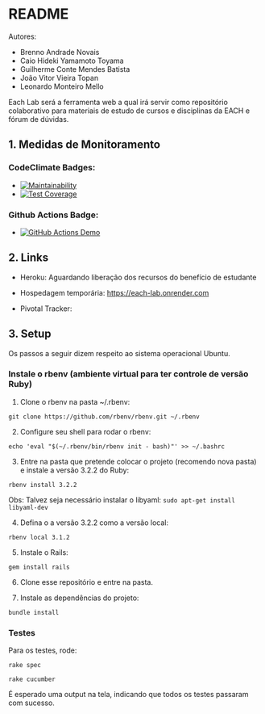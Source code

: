 # README

Autores:
- Brenno Andrade Novais
- Caio Hideki Yamamoto Toyama
- Guilherme Conte Mendes Batista
- João Vitor Vieira Topan 
- Leonardo Monteiro Mello

Each Lab será a ferramenta web a qual irá servir como repositório colaborativo para materiais de estudo de cursos e disciplinas da EACH e fórum de dúvidas.

## 1. Medidas de Monitoramento

### CodeClimate Badges:
- [![Maintainability](https://api.codeclimate.com/v1/badges/6e3e8570979cdde31f4f/maintainability)](https://codeclimate.com/github/brenno-novais/each-lab/maintainability)
- [![Test Coverage](https://api.codeclimate.com/v1/badges/6e3e8570979cdde31f4f/test_coverage)](https://codeclimate.com/github/brenno-novais/each-lab/test_coverage)

### Github Actions Badge:
- [![GitHub Actions Demo](https://github.com/brenno-novais/each-lab/actions/workflows/github-actions-demo.yml/badge.svg)](https://github.com/brenno-novais/each-lab/actions/workflows/github-actions-demo.yml)

## 2. Links

- Heroku: Aguardando liberação dos recursos do benefício de estudante

- Hospedagem temporária: https://each-lab.onrender.com

- Pivotal Tracker:

## 3. Setup

Os passos a seguir dizem respeito ao sistema operacional Ubuntu.

### Instale o rbenv (ambiente virtual para ter controle de versão Ruby)

1. Clone o rbenv na pasta ~/.rbenv:

```
git clone https://github.com/rbenv/rbenv.git ~/.rbenv
```

2. Configure seu shell para rodar o rbenv:

```
echo 'eval "$(~/.rbenv/bin/rbenv init - bash)"' >> ~/.bashrc
```

3. Entre na pasta que pretende colocar o projeto (recomendo nova pasta) e instale a versão 3.2.2 do Ruby:

```
rbenv install 3.2.2
```

Obs: Talvez seja necessário instalar o libyaml: 
    ```
    sudo apt-get install libyaml-dev
    ```

4. Defina o a versão 3.2.2 como a versão local:

```
rbenv local 3.1.2
```

5. Instale o Rails:
```
gem install rails
```

6. Clone esse repositório e entre na pasta.

7. Instale as dependências do projeto:
```
bundle install
```

### Testes

Para os testes, rode:
```
rake spec
```

```
rake cucumber
```

É esperado uma output na tela, indicando que todos os testes passaram com sucesso.